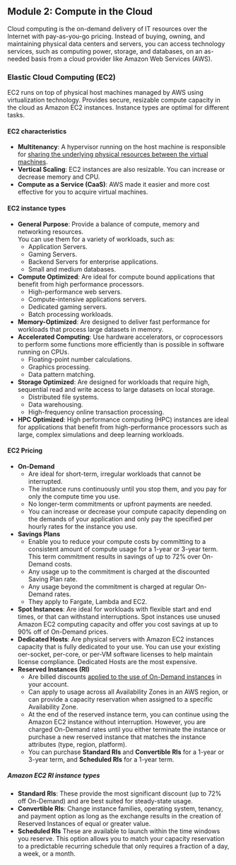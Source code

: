 ## Module 2: Compute in the Cloud
Cloud computing is the on-demand delivery of IT resources over the Internet with pay-as-you-go pricing. Instead of buying, owning, and maintaining physical data centers and servers, you can access technology services, such as computing power, storage, and databases, on an as-needed basis from a cloud provider like Amazon Web Services (AWS).

### Elastic Cloud Computing (EC2)
EC2 runs on top of physical host machines managed by AWS using virtualization technology. Provides secure, resizable compute capacity in the cloud as Amazon EC2 instances. Instance types are optimal for different tasks.

#### EC2 characteristics
* **Multitenancy**: A hypervisor running on the host machine is responsible for <ins>sharing the underlying physical resources between the virtual machines</ins>.  
* **Vertical Scaling**: EC2 instances are also resizable. You can increase or decrease memory and CPU.  
* **Compute as a Service (CaaS)**: AWS made it easier and more cost effective for you to acquire virtual machines.

#### EC2 instance types
* **General Purpose**: Provide a balance of compute, memory and networking resources.  
You can use them for a variety of workloads, such as: 
    * Application Servers.
    * Gaming Servers.
    * Backend Servers for enterprise applications.
    * Small and medium databases.
* **Compute Optimized**: Are ideal for compute bound applications that benefit from high performance processors.  
  * High-performance web servers.
  * Compute-intensive applications servers.
  * Dedicated gaming servers.
  * Batch processing workloads.
* **Memory-Optimized**: Are designed to deliver fast performance for workloads that process large datasets in memory.
* **Accelerated Computing**: Use hardware accelerators, or coprocessors to perform some functions more efficiently than is possible in software running on CPUs.
  * Floating-point number calculations.
  * Graphics processing.
  * Data pattern matching.
* **Storage Optimized**: Are designed for workloads that require high, sequential read and write access to large datasets on local storage.
  * Distributed file systems.
  * Data warehousing.
  * High-frequency online transaction processing.
* **HPC Optimized**: High performance computing (HPC) instances are ideal for applications that benefit from high-performance processors such as large, complex simulations and deep learning workloads.

#### EC2 Pricing

* **On-Demand**
   * Are ideal for short-term, irregular workloads that cannot be interrupted.
   * The instance runs continuously until you stop them, and you pay for only the compute time you use.
   * No longer-term commitments or upfront payments are needed.
   * You can increase or decrease your compute capacity depending on the demands of your application and only pay the specified per hourly rates for the instance you use.
* **Savings Plans**
   * Enable you to reduce your compute costs by committing to a consistent amount of compute usage for a 1-year or 3-year term. This term commitment results in savings of up to 72% over On-Demand costs.
   * Any usage up to the commitment is charged at the discounted Saving Plan rate.
   * Any usage beyond the commitment is charged at regular On-Demand rates.
   * They apply to Fargate, Lambda and EC2.
* **Spot Instances**: Are ideal for workloads with flexible start and end times, or that can withstand interruptions. Spot instances use unused Amazon EC2 computing capacity and offer you cost savings at up to 90% off of On-Demand prices.
* **Dedicated Hosts**: Are physical servers with Amazon EC2 instances capacity that is fully dedicated to your use. You can use your existing oer-socket, per-core, or per-VM software licenses to help maintain license compliance. Dedicated Hosts are the most expensive.
* **Reserved Instances (RI)**
   * Are billed discounts <ins>applied to the use of On-Demand instances</ins> in your account.
   * Can apply to usage across all Availability Zones in an AWS region, or can provide a capacity reservation when assigned to a specific Availability Zone.
   * At the end of the reserved instance term, you can continue using the Amazon EC2 instance without interruption. However, you are charged On-Demand rates until you either terminate the instance or purchase a new reserved instance that matches the instance attributes (type, region, platform).
   * You can purchase **Standard RIs** and **Convertible RIs** for a 1-year or 3-year term, and **Scheduled RIs** for a 1-year term.
   
##### Amazon EC2 RI instance types   
   * **Standard RIs**: These provide the most significant discount (up to 72% off On-Demand) and are best suited for steady-state usage.
   * **Convertible RIs**: Change instance families, operating system, tenancy, and payment option as long as the exchange results in the creation of Reserved Instances of equal or greater value.
   * **Scheduled RIs** These are available to launch within the time windows you reserve. This option allows you to match your capacity reservation to a predictable recurring schedule that only requires a fraction of a day, a week, or a month.
  
